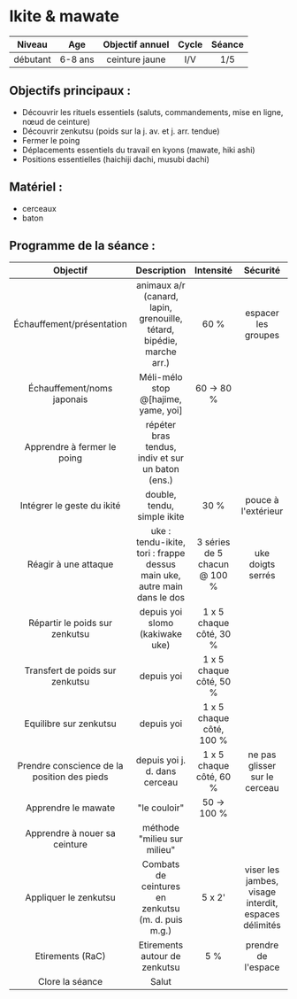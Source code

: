 # Ikite & mawate

|Niveau | Age | Objectif annuel | Cycle | Séance |
|:-:|:-:|:-:|:-:|:-:|
|débutant | 6-8 ans | ceinture jaune | I/V | 1/5 |

## Objectifs principaux :
- Découvrir les rituels essentiels (saluts, commandements, mise en ligne, nœud de ceinture)
- Découvrir zenkutsu (poids sur la j. av. et j. arr. tendue)
- Fermer le poing
- Déplacements essentiels du travail en kyons (mawate, hiki ashi)
- Positions essentielles (haichiji dachi, musubi dachi)

## Matériel :
- cerceaux
- baton

## Programme de la séance :

| Objectif | Description | Intensité | Sécurité | Durée |
|:-:|:-:|:-:|:-:|:-:|
|Échauffement/présentation| animaux a/r (canard, lapin, grenouille, tétard, bipédie, marche arr.) | 60 % | espacer les groupes| 5' |
|Échauffement/noms japonais|Méli-mélo stop @[hajime, yame, yoi] | 60 &rarr; 80 % | | 5' |
|Apprendre à fermer le poing |répéter bras tendus, indiv et sur un baton (ens.) | | | 3'|
|Intégrer le geste du ikité | double, tendu, simple ikite | 30 % | pouce à l'extérieur |2' |
|Réagir à une attaque | uke : tendu-ikite, tori : frappe dessus main uke, autre main dans le dos | 3 séries de 5 chacun @ 100 % | uke doigts serrés | 5' |
| Répartir le poids sur zenkutsu | depuis yoi slomo (kakiwake uke)| 1 x 5 chaque côté, 30 %| | 1 '|
| Transfert de poids sur zenkutsu | depuis yoi  | 1 x 5 chaque côté, 50 %| |1 '|
| Equilibre sur zenkutsu | depuis yoi  | 1 x 5 chaque côté, 100 %| |1 '|
| Prendre conscience de la position des pieds |depuis yoi j. d. dans cerceau| 1 x 5 chaque côté, 60 %| ne pas glisser sur le cerceau| 1'|
|Apprendre le mawate | "le couloir" | 50 &rarr; 100 % | | 5' |
| Apprendre à nouer sa ceinture | méthode "milieu sur milieu" | | | 3 '|
| Appliquer le zenkutsu | Combats de ceintures en zenkutsu (m. d. puis m.g.)|5 x 2' | viser les jambes, visage interdit, espaces délimités | 15'|
| Etirements (RaC) | Etirements autour de zenkutsu | 5 % | prendre de l'espace | 5' |
| Clore la séance | Salut | | | 2' |